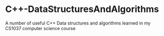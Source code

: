 # C++-DataStructuresAndAlgorithms
A number of useful C++ Data structures and algorithms learned in my CS1037 computer science course
